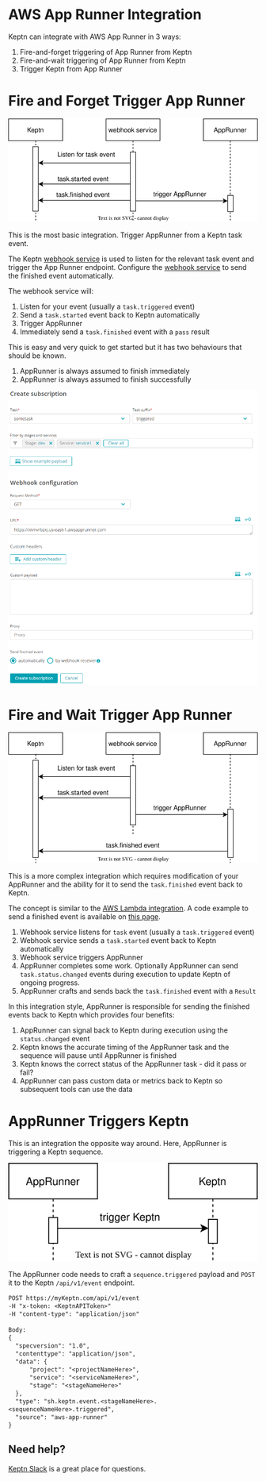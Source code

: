 # AWS App Runner Integration

Keptn can integrate with AWS App Runner in 3 ways:

1. Fire-and-forget triggering of App Runner from Keptn
2. Fire-and-wait triggering of App Runner from Keptn
3. Trigger Keptn from App Runner


# Fire and Forget Trigger App Runner

![](https://raw.githubusercontent.com/keptn-contrib/artifacthub/main/awsapprunner/1.0.0/assets/fire-and-forget-sequence.svg)

This is the most basic integration. Trigger AppRunner from a Keptn task event.

The Keptn [webhook service](https://github.com/keptn/keptn/tree/master/webhook-service) is used to listen for the relevant task event and trigger the App Runner endpoint. Configure the [webhook service](https://github.com/keptn/keptn/tree/master/webhook-service) to send the finished event automatically.

The webhook service will:

1. Listen for your event (usually a `task.triggered` event)
1. Send a `task.started` event back to Keptn automatically
1. Trigger AppRunner
1. Immediately send a `task.finished` event with a `pass` result

This is easy and very quick to get started but it has two behaviours that should be known.

1. AppRunner is always assumed to finish immediately
1. AppRunner is always assumed to finish successfully

![](https://raw.githubusercontent.com/keptn-contrib/artifacthub/main/awsapprunner/1.0.0/assets/fire-and-forget-webhook.png)

# Fire and Wait Trigger App Runner

![](https://raw.githubusercontent.com/keptn-contrib/artifacthub/main/awsapprunner/1.0.0/assets/fire-and-wait-sequence.svg)

This is a more complex integration which requires modification of your AppRunner and the ability for it to send the `task.finished` event back to Keptn.

The concept is similar to the [AWS Lambda integration](https://artifacthub.io/packages/keptn/keptn-integrations/aws-lambda). A code example to send a finished event is available on [this page](https://artifacthub.io/packages/keptn/keptn-integrations/aws-lambda).

1. Webhook service listens for `task` event (usually a `task.triggered` event)
1. Webhook service sends a `task.started` event back to Keptn automatically
1. Webhook service triggers AppRunner
1. AppRunner completes some work. Optionally AppRunner can send `task.status.changed` events during execution to update Keptn of ongoing progress.
1. AppRunner crafts and sends back the `task.finished` event with a `Result`

In this integration style, AppRunner is responsible for sending the finished events back to Keptn which provides four benefits:

1. AppRunner can signal back to Keptn during execution using the `status.changed` event
1. Keptn knows the accurate timing of the AppRunner task and the sequence will pause until AppRunner is finished
1. Keptn knows the correct status of the AppRunner task - did it pass or fail?
1. AppRunner can pass custom data or metrics back to Keptn so subsequent tools can use the data

# AppRunner Triggers Keptn

This is an integration the opposite way around. Here, AppRunner is triggering a Keptn sequence.

![](https://raw.githubusercontent.com/keptn-contrib/artifacthub/main/awsapprunner/1.0.0/assets/app-runner-trigger-keptn-sequence.svg)


The AppRunner code needs to craft a `sequence.triggered` payload and `POST` it to the Keptn `/api/v1/event` endpoint.

```
POST https://myKeptn.com/api/v1/event
-H "x-token: <KeptnAPIToken>"
-H "content-type": "application/json"

Body:
{
  "specversion": "1.0",
  "contenttype": "application/json",
  "data": {
      "project": "<projectNameHere>",
      "service": "<serviceNameHere>",
      "stage": "<stageNameHere>"
  },
  "type": "sh.keptn.event.<stageNameHere>.<sequenceNameHere>.triggered",
  "source": "aws-app-runner"
}
```

## Need help?
[Keptn Slack](https://keptn.sh/community/#slack) is a great place for questions.